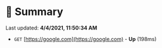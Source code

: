 # 📖 Summary
Last updated: **4/4/2021, 11:50:34 AM**

- `GET` [https://google.com](https://google.com) - **Up** (198ms)
